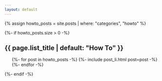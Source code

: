 ```yaml
---
layout: default
---
```

{% assign howto_posts = site.posts | where: "categories", "howto" %}

{%- if howto_posts.size > 0 -%}
  <h2 class="post-list-heading">{{ page.list_title | default: "How To" }}</h2>
  <ul class="post-list">
    {%- for post in howto_posts -%}
      {%- include post_li.html post=post -%}
    {%- endfor -%}
  </ul>
{%- endif -%}
